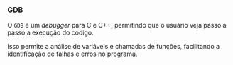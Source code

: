 ### GDB

O `GDB` é um *debugger* para C e C++, permitindo que o usuário veja passo a passo a execução do código.

Isso permite a análise de variáveis e chamadas de funções, facilitando a identificação de falhas e erros no programa.
